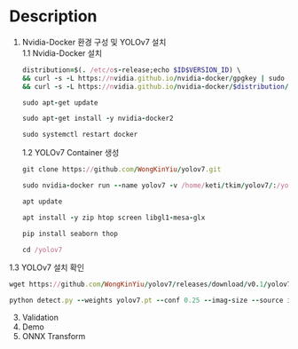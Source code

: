 # Description

1. Nvidia-Docker 환경 구성 및 YOLOv7 설치    
1.1 Nvidia-Docker 설치
   ```ruby
   distribution=$(. /etc/os-release;echo $ID$VERSION_ID) \
   && curl -s -L https://nvidia.github.io/nvidia-docker/gpgkey | sudo apt-key add - \
   && curl -s -L https://nvidia.github.io/nvidia-docker/$distribution/nvidia-docker.list | sudo tee /etc/apt/sources.list.d/nvidia-docker.list
   ```
   ```ruby
   sudo apt-get update
   ```
   ```ruby
   sudo apt-get install -y nvidia-docker2
   ```
   ```ruby
   sudo systemctl restart docker 
   ```
   1.2 YOLOv7 Container 생성
   ```ruby
   git clone https://github.com/WongKinYiu/yolov7.git
   ```
   ```ruby
   sudo nvidia-docker run --name yolov7 -v /home/keti/tkim/yolov7/:/yolov7/ -v /data/AD2/AD_2023_0210ver/:/yolov7/AD2_DB/ -it --shm-size=64g nvcr.io/nvidia/pytorch:21.08-py3
   ```
   ```ruby
   apt update
   ```
   ```ruby
   apt install -y zip htop screen libgl1-mesa-glx
   ```
   ```ruby
   pip install seaborn thop
   ```
   ```ruby
   cd /yolov7
   ```
1.3 YOLOv7 설치 확인 
   ```ruby
   wget https://github.com/WongKinYiu/yolov7/releases/download/v0.1/yolov7.pt
   ```
   ```ruby
   python detect.py --weights yolov7.pt --conf 0.25 --imag-size --source infernce/image3.jpg
   ```

3. Validation
4. Demo
5. ONNX Transform
